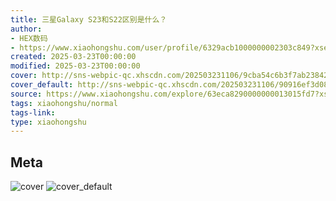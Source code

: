 ```yaml
---
title: 三星Galaxy S23和S22区别是什么？
author:
- HEX数码
- https://www.xiaohongshu.com/user/profile/6329acb1000000002303c849?xsec_token=undefined
created: 2025-03-23T00:00:00
modified: 2025-03-23T00:00:00
cover: http://sns-webpic-qc.xhscdn.com/202503231106/9cba54c6b3f7ab23842d9f9008330a6b/spectrum/1000g0k0223702i8fo0005op9lioovi29a7stme8!nc_n_webp_prv_1
cover_default: http://sns-webpic-qc.xhscdn.com/202503231106/90916ef3d08b139a4edbfd78e0dbb409/spectrum/1000g0k0223702i8fo0005op9lioovi29a7stme8!nc_n_webp_mw_1
source: https://www.xiaohongshu.com/explore/63eca8290000000013015fd7?xsec_token=AB0k5GtC8LydIgVXOefaZdybfbp61x1JBtYXG5FoRuVG4=
tags: xiaohongshu/normal
tags-link:
type: xiaohongshu
---
```


## Meta

![cover](http://sns-webpic-qc.xhscdn.com/202503231106/9cba54c6b3f7ab23842d9f9008330a6b/spectrum/1000g0k0223702i8fo0005op9lioovi29a7stme8!nc_n_webp_prv_1)
![cover_default](http://sns-webpic-qc.xhscdn.com/202503231106/90916ef3d08b139a4edbfd78e0dbb409/spectrum/1000g0k0223702i8fo0005op9lioovi29a7stme8!nc_n_webp_mw_1)
